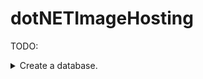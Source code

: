 # dotNETImageHosting

TODO:


<details> 
    <summary>Create a database.</summary>
        <br>
        <details>
            <summary>Users</summary>


                - [ ] Users : {
                    nID, // primary key
                    strDisplayName,
                    strEmail,
                    nPasswordHash,
                    nUserLevel
                }


</details>
        <details>
            <summary>UserImages</summary>


                UserImages : {
                    nID, // primary key
                    nUserID, // foreign key
                    nUniqueImageID, // foreign key
                    nCreationDateMiliseconds
                }


</details>
        <details>
            <summary>UniqueImages</summary>


                 UniqueImages : {
                    nID, // primary key
                    nHash,
                }


</details>
        <details>
            <summary>Tags</summary>


               Tags : {
                    nID, // primary key
                    strTagName
                }


</details>
        <details>
            <summary>TagImages</summary>


               TagImages : {
                    nID, // primary key
                    nTagID, // foreign key
                    nImageID // foreign key
                }


</details>
        <details>
            <summary>Likes</summary>


                Likes : {
                    nID, // primary key
                    nImageID, // foreign key
                    nUserID, // foreign key unique
                    bIsDislike,
                    nCreationDateMiliseconds
                }


</details>
        <details>
            <summary>Comments</summary>


                Comments : {
                    nID, // primary key
                    nImageID, // foreign key
                    nUserID, // foreign key
                    strContent,
                    nCreationDateMiliseconds
                }


</details>
</details>
